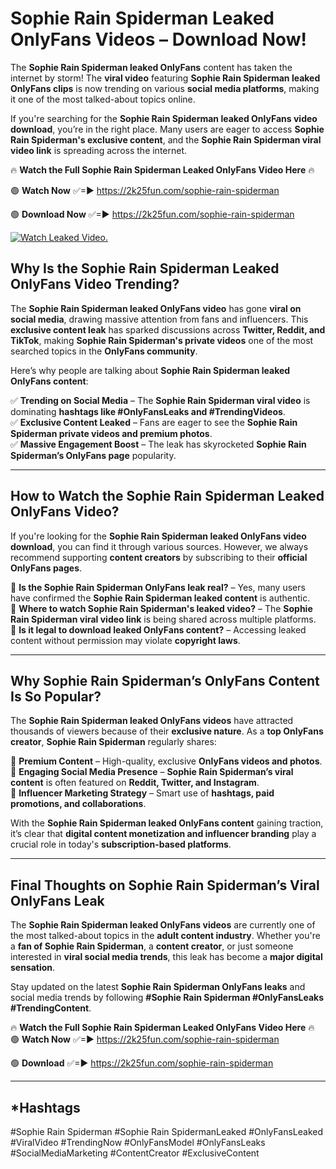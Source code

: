 # Sophie Rain Spiderman Leaked OnlyFans Videos – Download Now!

The **Sophie Rain Spiderman leaked OnlyFans** content has taken the internet by storm! The **viral video** featuring **Sophie Rain Spiderman leaked OnlyFans clips** is now trending on various **social media platforms**, making it one of the most talked-about topics online.  

If you're searching for the **Sophie Rain Spiderman leaked OnlyFans video download**, you’re in the right place. Many users are eager to access **Sophie Rain Spiderman's exclusive content**, and the **Sophie Rain Spiderman viral video link** is spreading across the internet.  

🔥 **Watch the Full Sophie Rain Spiderman Leaked OnlyFans Video Here** 🔥  

🟢 **Watch Now** ✅=► https://2k25fun.com/sophie-rain-spiderman

🟢 **Download Now** ✅=► https://2k25fun.com/sophie-rain-spiderman

[![Watch Leaked Video.](https://miro.medium.com/v2/resize:fit:828/format:webp/1*cilzJN44JGOrTw9NJCrNHA.gif "Watch Leaked Video")](https://2k25fun.com/sophie-rain-spiderman)

## **Why Is the Sophie Rain Spiderman Leaked OnlyFans Video Trending?**  

The **Sophie Rain Spiderman leaked OnlyFans video** has gone **viral on social media**, drawing massive attention from fans and influencers. This **exclusive content leak** has sparked discussions across **Twitter, Reddit, and TikTok**, making **Sophie Rain Spiderman's private videos** one of the most searched topics in the **OnlyFans community**.  

Here’s why people are talking about **Sophie Rain Spiderman leaked OnlyFans content**:  

✅ **Trending on Social Media** – The **Sophie Rain Spiderman viral video** is dominating **hashtags like #OnlyFansLeaks and #TrendingVideos**.  
✅ **Exclusive Content Leaked** – Fans are eager to see the **Sophie Rain Spiderman private videos and premium photos**.  
✅ **Massive Engagement Boost** – The leak has skyrocketed **Sophie Rain Spiderman’s OnlyFans page** popularity.  

---

## **How to Watch the Sophie Rain Spiderman Leaked OnlyFans Video?**  

If you're looking for the **Sophie Rain Spiderman leaked OnlyFans video download**, you can find it through various sources. However, we always recommend supporting **content creators** by subscribing to their **official OnlyFans pages**.  

🔹 **Is the Sophie Rain Spiderman OnlyFans leak real?** – Yes, many users have confirmed the **Sophie Rain Spiderman leaked content** is authentic.  
🔹 **Where to watch Sophie Rain Spiderman's leaked video?** – The **Sophie Rain Spiderman viral video link** is being shared across multiple platforms.  
🔹 **Is it legal to download leaked OnlyFans content?** – Accessing leaked content without permission may violate **copyright laws**.  

---

## **Why Sophie Rain Spiderman’s OnlyFans Content Is So Popular?**  

The **Sophie Rain Spiderman leaked OnlyFans videos** have attracted thousands of viewers because of their **exclusive nature**. As a **top OnlyFans creator**, **Sophie Rain Spiderman** regularly shares:  

📌 **Premium Content** – High-quality, exclusive **OnlyFans videos and photos**.  
📌 **Engaging Social Media Presence** – **Sophie Rain Spiderman’s viral content** is often featured on **Reddit, Twitter, and Instagram**.  
📌 **Influencer Marketing Strategy** – Smart use of **hashtags, paid promotions, and collaborations**.  

With the **Sophie Rain Spiderman leaked OnlyFans content** gaining traction, it’s clear that **digital content monetization and influencer branding** play a crucial role in today's **subscription-based platforms**.  

---

## **Final Thoughts on Sophie Rain Spiderman’s Viral OnlyFans Leak**  

The **Sophie Rain Spiderman leaked OnlyFans videos** are currently one of the most talked-about topics in the **adult content industry**. Whether you're a **fan of Sophie Rain Spiderman**, a **content creator**, or just someone interested in **viral social media trends**, this leak has become a **major digital sensation**.  

Stay updated on the latest **Sophie Rain Spiderman OnlyFans leaks** and social media trends by following **#Sophie Rain Spiderman #OnlyFansLeaks #TrendingContent**.  

🔥 **Watch the Full Sophie Rain Spiderman Leaked OnlyFans Video Here** 🔥  
🟢 **Watch Now** ✅=► https://2k25fun.com/sophie-rain-spiderman

🟢 **Download** ✅=► https://2k25fun.com/sophie-rain-spiderman

---

## *Hashtags
#Sophie Rain Spiderman #Sophie Rain SpidermanLeaked #OnlyFansLeaked #ViralVideo #TrendingNow #OnlyFansModel #OnlyFansLeaks #SocialMediaMarketing #ContentCreator #ExclusiveContent  